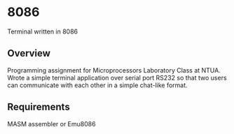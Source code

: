 # 8086
Terminal written in 8086

## Overview
Programming assignment for Microprocessors Laboratory Class at NTUA. Wrote a simple terminal application over serial port RS232 so that two users can communicate with each other in a simple chat-like format.

## Requirements
MASM assembler or Emu8086
